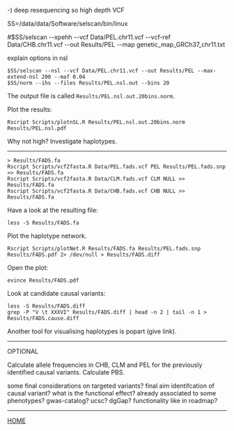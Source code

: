 
-) deep resequencing so high depth VCF

SS=/data/data/Software/selscan/bin/linux

#$SS/selscan --xpehh --vcf Data/PEL.chr11.vcf --vcf-ref Data/CHB.chr11.vcf --out Results/PEL --map genetic_map_GRCh37_chr11.txt 

explain options in nsl

```
$SS/selscan --nsl --vcf Data/PEL.chr11.vcf --out Results/PEL --max-extend-nsl 200 --maf 0.04
$SS/norm --ihs --files Results/PEL.nsl.out --bins 20
```
The output file is called `Results/PEL.nsl.out.20bins.norm`.

Plot the results:
```
Rscript Scripts/plotnSL.R Results/PEL.nsl.out.20bins.norm Results/PEL.nsl.pdf
```

Why not high?
Investigate haplotypes.

-----------------------


```
> Results/FADS.fa
Rscript Scripts/vcf2fasta.R Data/PEL.fads.vcf PEL Results/PEL.fads.snp >> Results/FADS.fa
Rscript Scripts/vcf2fasta.R Data/CLM.fads.vcf CLM NULL >> Results/FADS.fa
Rscript Scripts/vcf2fasta.R Data/CHB.fads.vcf CHB NULL >> Results/FADS.fa
```
Have a look at the resulting file:
```
less -S Results/FADS.fa
```

Plot the haplotype network.
```
Rscript Scripts/plotNet.R Results/FADS.fa Results/PEL.fads.snp Results/FADS.pdf 2> /dev/null > Results/FADS.diff
```
Open the plot:
```
evince Results/FADS.pdf
```

Look at candidate causal variants:
```
less -S Results/FADS.diff
grep -P "V \t XXXVI" Results/FADS.diff | head -n 2 | tail -n 1 > Results/FADS.cause.diff
```

Another tool for visualising haplotypes is popart (give link).

--------------

OPTIONAL

Calculate allele frequencies in CHB, CLM and PEL for the previously identified causal variants.
Calculate PBS.

some final considerations on targeted variants? final aim identifcation of causal variant? what is the functional effect? already associated to some phenotypes? gwas-catalog? ucsc? dgGap? functionality like in roadmap?

------------------------

[HOME](https://github.com/mfumagalli/Weggis)





